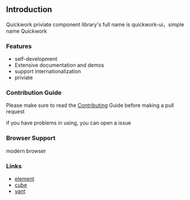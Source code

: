 <template>
  <div class="introduction-container">
    <img src="../../assets/images/logo.png" />
    <p>Jeffery-UI web component library base on Vue</p>
  </div>
</template>

<style>
.introduction-container{
  text-align: center;
  margin-bottom: 20px;
}
.introduction-container img{
  margin-top: 40px;
}
</style>

## Introduction

Quickwork priviate component library's full name is quickwork-ui，simple name Quickwork

### Features

* self-development
* Extensive documentation and demos
* support internationalization
* priviate

### Contribution Guide

Please make sure to read the [Contributing](/#/zh-CN/contribution) Guide before making a pull request

if you have problems in using, you can open a issue

### Browser Support

modern browser

### Links

* [element](http://element-cn.eleme.io) 
* [cube](https://didi.github.io/cube-ui) 
* [vant](https://youzan.github.io/vant)